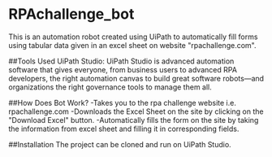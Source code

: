 # RPAchallenge_bot
This is an automation robot created using UiPath to automatically fill forms using tabular data given in an excel sheet on website "rpachallenge.com".

##Tools Used
UiPath Studio: UiPath Studio is advanced automation software that gives everyone, from business users to advanced RPA developers, the right automation canvas to build great software robots—and organizations the right governance tools to manage them all.

##How Does Bot Work?
-Takes you to the rpa challenge website i.e. rpachallenge.com
-Downloads the Excel Sheet on the site by clicking on the "Download Excel" button.
-Automatically fills the form on the site by taking the information from excel sheet and filling it in corresponding fields.

##Installation
The project can be cloned and run on UiPath Studio.

